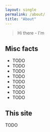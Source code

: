 ```yaml
---
layout: single
permalink: /about/
title: "About"
---
```


> Hi there - I'm 

<figure>

</figure>

## Misc facts

* TODO
* TODO
* TODO
* TODO
* TODO
* TODO
* TODO
* TODO

## This site

TODO

